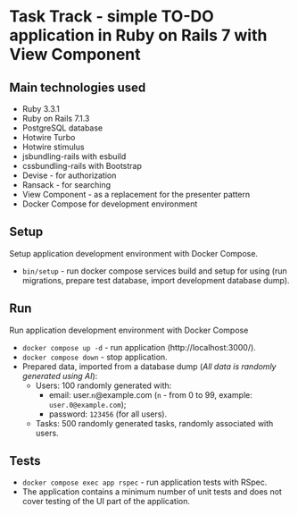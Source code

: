 # Task Track - simple TO-DO application in Ruby on Rails 7 with View Component

## Main technologies used

- Ruby 3.3.1
- Ruby on Rails 7.1.3
- PostgreSQL database
- Hotwire Turbo
- Hotwire stimulus
- jsbundling-rails with esbuild
- cssbundling-rails with Bootstrap
- Devise - for authorization
- Ransack - for searching
- View Component - as a replacement for the presenter pattern
- Docker Compose for development environment

## Setup

Setup application development environment with Docker Compose.

- `bin/setup` - run docker compose services build and setup for using (run migrations, prepare test database, import
  development database dump).

## Run

Run application development environment with Docker Compose

- `docker compose up -d` - run application (http://localhost:3000/).
- `docker compose down` - stop application.
- Prepared data, imported from a database dump (_All data is randomly generated using AI_):
  - Users: 100 randomly generated with:
    - email: user.`n`@example.com (`n` - from 0 to 99, example: `user.0@example.com`);
    - password: `123456` (for all users).
  - Tasks: 500 randomly generated tasks, randomly associated with users.

## Tests

- `docker compose exec app rspec` - run application tests with RSpec.
- The application contains a minimum number of unit tests and does not cover testing of the UI part of the application.
